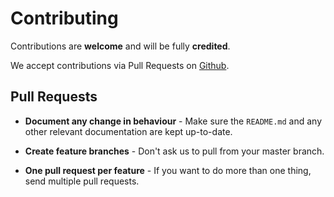 # Contributing

Contributions are **welcome** and will be fully **credited**.

We accept contributions via Pull Requests on [Github](https://github.com/BFL-lab/CMsearchW).

## Pull Requests

- **Document any change in behaviour** - Make sure the `README.md` and any other relevant documentation are kept up-to-date.

- **Create feature branches** - Don't ask us to pull from your master branch.

- **One pull request per feature** - If you want to do more than one thing, send multiple pull requests.
